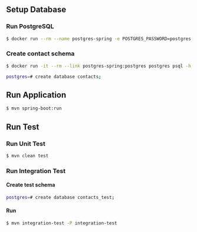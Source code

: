 ## Setup Database

### Run PostgreSQL

```bash
$ docker run --rm --name postgres-spring -e POSTGRES_PASSWORD=postgres -p 5432:5432 -d postgres
```

### Create contact schema

```bash
$ docker run -it --rm --link postgres-spring:postgres postgres psql -h postgres -U postgres
```

```bash
postgres=# create database contacts;
```

## Run Application

```bash
$ mvn spring-boot:run
```

## Run Test

### Run Unit Test

```bash
$ mvn clean test
```

### Run Integration Test

#### Create test schema

```bash
postgres=# create database contacts_test;
```

#### Run
```bash
$ mvn integration-test -P integration-test
```